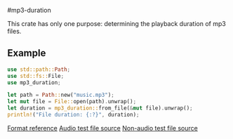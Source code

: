 #mp3-duration

This crate has only one purpose: determining the playback duration of mp3 files.

## Example

```rust
use std::path::Path;
use std::fs::File;
use mp3_duration;

let path = Path::new("music.mp3");
let mut file = File::open(path).unwrap();
let duration = mp3_duration::from_file(&mut file).unwrap();
println!("File duration: {:?}", duration);
```

[Format reference](https://www.codeproject.com/Articles/8295/MPEG-Audio-Frame-Header)
[Audio test file source](http://freemusicarchive.org/music/Karine_Gilanyan/Beethovens_Sonata_No_15_in_D_Major/Beethoven_-_Piano_Sonata_nr15_in_D_major_op28_Pastoral_-_I_Allegro)
[Non-audio test file source](https://www.pexels.com/photo/close-up-of-tiled-floor-258805/)
